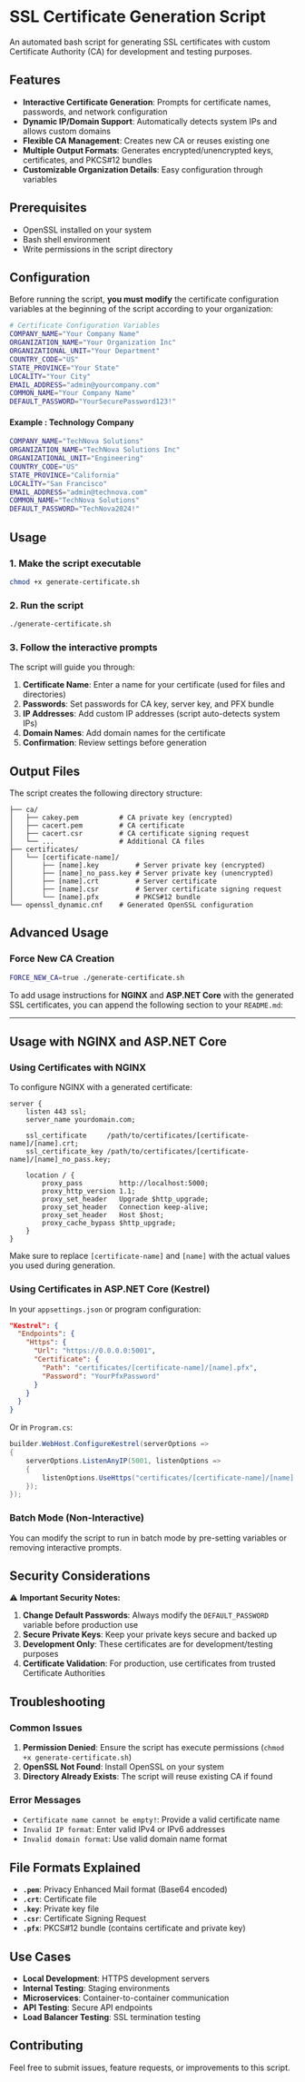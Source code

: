 # SSL Certificate Generation Script

An automated bash script for generating SSL certificates with custom Certificate Authority (CA) for development and testing purposes.

## Features

- **Interactive Certificate Generation**: Prompts for certificate names, passwords, and network configuration
- **Dynamic IP/Domain Support**: Automatically detects system IPs and allows custom domains
- **Flexible CA Management**: Creates new CA or reuses existing one
- **Multiple Output Formats**: Generates encrypted/unencrypted keys, certificates, and PKCS#12 bundles
- **Customizable Organization Details**: Easy configuration through variables

## Prerequisites

- OpenSSL installed on your system
- Bash shell environment
- Write permissions in the script directory

## Configuration

Before running the script, **you must modify** the certificate configuration variables at the beginning of the script according to your organization:

```bash
# Certificate Configuration Variables
COMPANY_NAME="Your Company Name"
ORGANIZATION_NAME="Your Organization Inc"
ORGANIZATIONAL_UNIT="Your Department"
COUNTRY_CODE="US"
STATE_PROVINCE="Your State"
LOCALITY="Your City"
EMAIL_ADDRESS="admin@yourcompany.com"
COMMON_NAME="Your Company Name"
DEFAULT_PASSWORD="YourSecurePassword123!"
```

#### Example : Technology Company

```bash
COMPANY_NAME="TechNova Solutions"
ORGANIZATION_NAME="TechNova Solutions Inc"
ORGANIZATIONAL_UNIT="Engineering"
COUNTRY_CODE="US"
STATE_PROVINCE="California"
LOCALITY="San Francisco"
EMAIL_ADDRESS="admin@technova.com"
COMMON_NAME="TechNova Solutions"
DEFAULT_PASSWORD="TechNova2024!"
```

## Usage

### 1. Make the script executable

```bash
chmod +x generate-certificate.sh
```

### 2. Run the script

```bash
./generate-certificate.sh
```

### 3. Follow the interactive prompts

The script will guide you through:

1. **Certificate Name**: Enter a name for your certificate (used for files and directories)
2. **Passwords**: Set passwords for CA key, server key, and PFX bundle
3. **IP Addresses**: Add custom IP addresses (script auto-detects system IPs)
4. **Domain Names**: Add domain names for the certificate
5. **Confirmation**: Review settings before generation

## Output Files

The script creates the following directory structure:

```
├── ca/
│   ├── cakey.pem          # CA private key (encrypted)
│   ├── cacert.pem         # CA certificate
│   ├── cacert.csr         # CA certificate signing request
│   └── ...                # Additional CA files
├── certificates/
│   └── [certificate-name]/
│       ├── [name].key         # Server private key (encrypted)
│       ├── [name]_no_pass.key # Server private key (unencrypted)
│       ├── [name].crt         # Server certificate
│       ├── [name].csr         # Server certificate signing request
│       └── [name].pfx         # PKCS#12 bundle
└── openssl_dynamic.cnf    # Generated OpenSSL configuration
```

## Advanced Usage

### Force New CA Creation

```bash
FORCE_NEW_CA=true ./generate-certificate.sh
```

To add usage instructions for **NGINX** and **ASP.NET Core** with the generated SSL certificates, you can append the following section to your `README.md`:

---

## Usage with NGINX and ASP.NET Core

### Using Certificates with NGINX

To configure NGINX with a generated certificate:

```nginx
server {
    listen 443 ssl;
    server_name yourdomain.com;

    ssl_certificate     /path/to/certificates/[certificate-name]/[name].crt;
    ssl_certificate_key /path/to/certificates/[certificate-name]/[name]_no_pass.key;

    location / {
        proxy_pass         http://localhost:5000;
        proxy_http_version 1.1;
        proxy_set_header   Upgrade $http_upgrade;
        proxy_set_header   Connection keep-alive;
        proxy_set_header   Host $host;
        proxy_cache_bypass $http_upgrade;
    }
}
```

Make sure to replace `[certificate-name]` and `[name]` with the actual values you used during generation.

### Using Certificates in ASP.NET Core (Kestrel)

In your `appsettings.json` or program configuration:

```json
"Kestrel": {
  "Endpoints": {
    "Https": {
      "Url": "https://0.0.0.0:5001",
      "Certificate": {
        "Path": "certificates/[certificate-name]/[name].pfx",
        "Password": "YourPfxPassword"
      }
    }
  }
}
```

Or in `Program.cs`:

```csharp
builder.WebHost.ConfigureKestrel(serverOptions =>
{
    serverOptions.ListenAnyIP(5001, listenOptions =>
    {
        listenOptions.UseHttps("certificates/[certificate-name]/[name].pfx", "YourPfxPassword");
    });
});
```

### Batch Mode (Non-Interactive)

You can modify the script to run in batch mode by pre-setting variables or removing interactive prompts.

## Security Considerations

⚠️ **Important Security Notes:**

1. **Change Default Passwords**: Always modify the `DEFAULT_PASSWORD` variable before production use
2. **Secure Private Keys**: Keep your private keys secure and backed up
3. **Development Only**: These certificates are for development/testing purposes
4. **Certificate Validation**: For production, use certificates from trusted Certificate Authorities

## Troubleshooting

### Common Issues

1. **Permission Denied**: Ensure the script has execute permissions (`chmod +x generate-certificate.sh`)
2. **OpenSSL Not Found**: Install OpenSSL on your system
3. **Directory Already Exists**: The script will reuse existing CA if found

### Error Messages

- `Certificate name cannot be empty!`: Provide a valid certificate name
- `Invalid IP format`: Enter valid IPv4 or IPv6 addresses
- `Invalid domain format`: Use valid domain name format

## File Formats Explained

- **`.pem`**: Privacy Enhanced Mail format (Base64 encoded)
- **`.crt`**: Certificate file
- **`.key`**: Private key file
- **`.csr`**: Certificate Signing Request
- **`.pfx`**: PKCS#12 bundle (contains certificate and private key)

## Use Cases

- **Local Development**: HTTPS development servers
- **Internal Testing**: Staging environments
- **Microservices**: Container-to-container communication
- **API Testing**: Secure API endpoints
- **Load Balancer Testing**: SSL termination testing

## Contributing

Feel free to submit issues, feature requests, or improvements to this script.